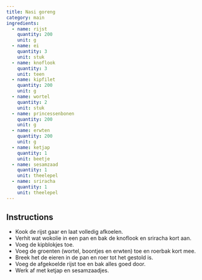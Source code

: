 ```yaml
---
title: Nasi goreng
category: main
ingredients:
  - name: rijst
    quantity: 200
    unit: g
  - name: ei
    quantity: 3
    unit: stuk
  - name: knoflook
    quantity: 3
    unit: teen
  - name: kipfilet
    quantity: 200
    unit: g
  - name: wortel
    quantity: 2
    unit: stuk
  - name: princessenbonen
    quantity: 200
    unit: g
  - name: erwten
    quantity: 200
    unit: g
  - name: ketjap
    quantity: 1
    unit: beetje
  - name: sesamzaad
    quantity: 1
    unit: theelepel
  - name: sriracha
    quantity: 1
    unit: theelepel
---
```


<Recipe />

## Instructions

- Kook de rijst gaar en laat volledig afkoelen.
- Verhit wat wokolie in een pan en bak de knoflook en sriracha kort aan.
- Voeg de kipblokjes toe.
- Voeg de groenten (wortel, boontjes en erwten) toe en roerbak kort mee.
- Breek het de eieren in de pan en roer tot het gestold is.
- Voeg de afgekoelde rijst toe en bak alles goed door.
- Werk af met ketjap en sesamzaadjes.
